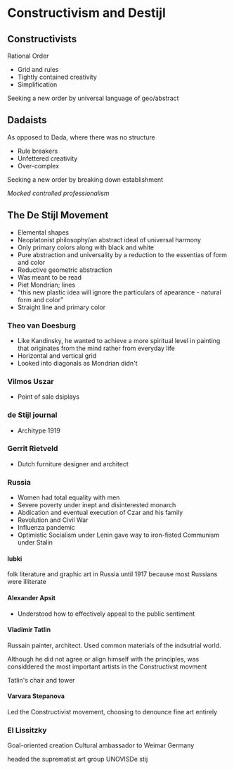 # Constructivism and Destijl

## Constructivists

Rational Order

- Grid and rules
- Tightly contained creativity
- Simplification

Seeking a new order by universal language of geo/abstract

## Dadaists

As opposed to Dada, where there was no structure

- Rule breakers
- Unfettered creativity
- Over-complex

Seeking a new order by breaking down establishment

*Mocked controlled professionalism*

## The De Stijl Movement

- Elemental shapes
- Neoplatonist philosophy/an abstract ideal of universal harmony
- Only primary colors along with black and white
- Pure abstraction and universality by a reduction to the essentias of form and color
- Reductive geometric abstraction
- Was meant to be read
- Piet Mondrian; lines
- "this new plastic idea will ignore the particulars of apearance - natural form and color"
- Straight line and primary color

### Theo van Doesburg

- Like Kandinsky, he wanted to achieve a more spiritual level in painting that originates from the mind rather from everyday life
- Horizontal and vertical grid
- Looked into diagonals as Mondrian didn't

### Vilmos Uszar

- Point of sale dsiplays

### de Stijl journal

- Architype 1919

### Gerrit Rietveld

- Dutch furniture designer and architect

### Russia

- Women had total equality with men
- Severe poverty under inept and disinterested monarch
- Abdication and eventual execution of Czar and his family
- Revolution and Civil War
- Influenza pandemic
- Optimistic Socialism under Lenin gave way to iron-fisted Communism under Stalin

#### lubki

folk literature and graphic art in Russia until 1917 because most Russians were illiterate

#### Alexander Apsit

- Understood how to effectively appeal to the public sentiment

#### Vladimir Tatlin

Russain painter, architect. Used common materials of the indsutrial world.

Although he did not agree or align himself with the principles, was considdered the most important artists in the Constructivst movment

Tatlin's chair and tower

#### Varvara Stepanova

Led the Constructivist movement, choosing to denounce fine art entirely

### El Lissitzky

Goal-oriented creation
Cultural ambassador to Weimar Germany

headed the suprematist art group UNOVISDe stij